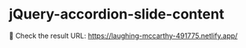 # jQuery-accordion-slide-content
:foggy: Check the result URL: https://laughing-mccarthy-491775.netlify.app/
